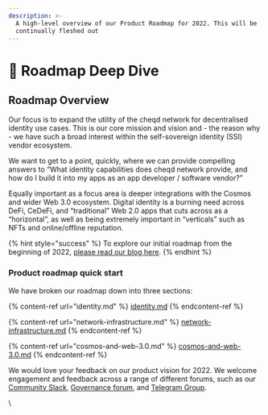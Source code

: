 ```yaml
---
description: >-
  A high-level overview of our Product Roadmap for 2022. This will be
  continually fleshed out
---
```


# 🔎 Roadmap Deep Dive

## Roadmap Overview

Our focus is to expand the utility of the cheqd network for decentralised identity use cases. This is our core mission and vision and - the reason why - we have such a broad interest within the self-sovereign identity (SSI) vendor ecosystem.

We want to get to a point, quickly, where we can provide compelling answers to “What identity capabilities does cheqd network provide, and how do I build it into my apps as an app developer / software vendor?”

Equally important as a focus area is deeper integrations with the Cosmos and wider Web 3.0 ecosystem. Digital identity is a burning need across DeFi, CeDeFi, and “traditional” Web 2.0 apps that cuts across as a “horizontal”, as well as being extremely important in “verticals” such as NFTs and online/offline reputation.

{% hint style="success" %}
To explore our initial roadmap from the beginning of 2022, [please read our blog here](https://blog.cheqd.io/cheqds-product-vision-for-2022-6a92e8e4d296).
{% endhint %}

### Product roadmap quick start

We have broken our roadmap down into three sections:

{% content-ref url="identity.md" %}
[identity.md](identity.md)
{% endcontent-ref %}

{% content-ref url="network-infrastructure.md" %}
[network-infrastructure.md](network-infrastructure.md)
{% endcontent-ref %}

{% content-ref url="cosmos-and-web-3.0.md" %}
[cosmos-and-web-3.0.md](cosmos-and-web-3.0.md)
{% endcontent-ref %}

We would love your feedback on our product vision for 2022. We welcome engagement and feedback across a range of different forums, such as our [Community Slack](http://cheqd.link/join-cheqd-slack), [Governance forum](https://commonwealth.im/cheqd), and [Telegram Group](https://t.me/cheqd).

\


